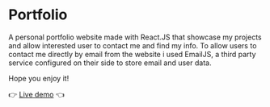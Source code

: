 # Portfolio

A personal portfolio website made with React.JS that showcase my projects and allow interested user to contact me and find my info.
To allow users to contact me directly by email from the website i used EmailJS, a third party service configured on their side to store email and user data.

Hope you enjoy it!

👉 [Live demo](https://bacco40.github.io/portfolio/) 👈
